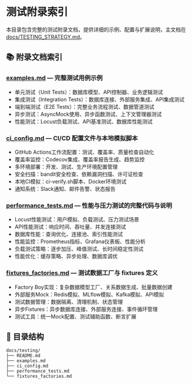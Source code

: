 # 测试附录索引

本目录包含完整的测试附录文档，提供详细的示例、配置与扩展说明，主文档在 [docs/TESTING_STRATEGY.md](../TESTING_STRATEGY.md)。

## 📚 附录文档索引

### [examples.md](./examples.md) — 完整测试用例示例
- 单元测试（Unit Tests）：数据库模型、API控制器、业务逻辑测试
- 集成测试（Integration Tests）：数据库连接、外部服务集成、API集成测试
- 端到端测试（E2E Tests）：完整业务流程测试、数据管道测试
- 异步测试：AsyncMock使用、异步函数测试、上下文管理器测试
- 性能测试：Locust负载测试、API基准测试、数据库性能测试

### [ci_config.md](./ci_config.md) — CI/CD 配置文件与本地模拟脚本
- GitHub Actions工作流配置：测试、覆盖率、质量检查自动化
- 覆盖率监控：Codecov集成、覆盖率报告生成、趋势监控
- 多环境部署：开发、测试、生产环境配置管理
- 安全扫描：bandit安全检查、依赖漏洞扫描、许可证检查
- 本地CI模拟：ci-verify.sh脚本、Docker环境测试
- 通知系统：Slack通知、邮件告警、状态报告

### [performance_tests.md](./performance_tests.md) — 性能与压力测试的完整代码与说明
- Locust性能测试：用户模拟、负载测试、压力测试场景
- API性能测试：响应时间、吞吐量、并发连接测试
- 数据库性能：查询优化、连接池、索引性能测试
- 性能监控：Prometheus指标、Grafana仪表板、性能分析
- 负载测试策略：逐步加压、峰值测试、长时间稳定性测试
- 性能优化：缓存策略、异步处理、数据库调优

### [fixtures_factories.md](./fixtures_factories.md) — 测试数据工厂与 fixtures 定义
- Factory Boy实现：复杂数据模型工厂、关系数据生成、批量数据创建
- 外部服务Mock：Redis模拟、MLflow模拟、Kafka模拟、API模拟
- 测试数据管理：数据隔离、清理机制、状态管理
- 异步Fixtures：异步数据库连接、外部服务连接、事件循环管理
- 测试工具：统一Mock配置、测试辅助函数、断言扩展

## 📁 目录结构

```plaintext
docs/testing/
├── README.md
├── examples.md
├── ci_config.md
├── performance_tests.md
└── fixtures_factories.md
```